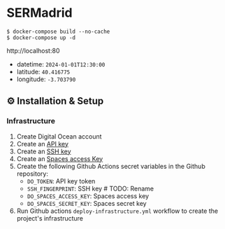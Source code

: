 # SERMadrid

```
$ docker-compose build --no-cache
$ docker-compose up -d
```

http://localhost:80

- datetime: `2024-01-01T12:30:00`
- latitude: `40.416775`
- longitude: `-3.703790`

## ⚙️ Installation & Setup

### Infrastructure

1. Create Digital Ocean account
2. Create an [API key](https://docs.digitalocean.com/reference/api/create-personal-access-token/)
3. Create an [SSH key](https://docs.digitalocean.com/reference/doctl/reference/compute/ssh-key/create/)
4. Create an [Spaces access Key](https://docs.digitalocean.com/products/spaces/how-to/manage-access/)
5. Create the following Github Actions secret variables in the Github repository:
    - `DO_TOKEN`: API key token
    - `SSH_FINGERPRINT`: SSH key # TODO: Rename
    - `DO_SPACES_ACCESS_KEY`: Spaces access key
    - `DO_SPACES_SECRET_KEY`: Spaces secret key
6. Run Github actions `deploy-infrastructure.yml` workflow to create the project's infrastructure